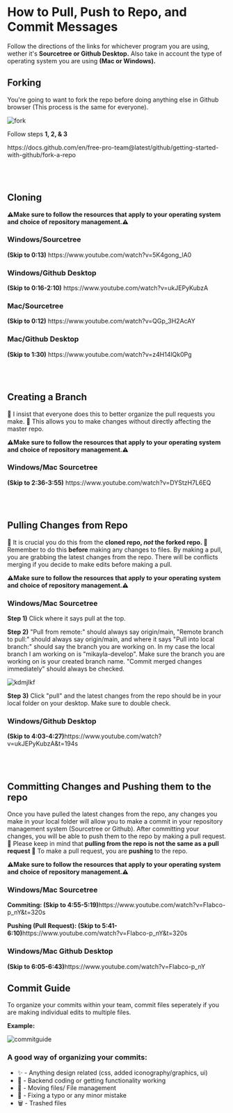 <h1>How to Pull, Push to Repo, and Commit Messages</h1>
<p>Follow the directions of the links for whichever program you are using, wether it's <b>Sourcetree or Github Desktop.</b> Also take in account the type of operating
system you are using <b>(Mac or Windows).</b></p>
<h2> Forking </h2>
<p>You're going to want to fork the repo before doing anything else in Github browser (This process is the same for everyone).</p>

![fork](https://user-images.githubusercontent.com/55995794/95892960-4838df00-0d55-11eb-97c2-1b950821274a.png)
<p>Follow steps <b> 1, 2, & 3</b></p>
https://docs.github.com/en/free-pro-team@latest/github/getting-started-with-github/fork-a-repo

<br></br>

<h2> Cloning </h2>
<p><b>⚠Make sure to follow the resources that apply to your operating system and choice of repository management.⚠</b></p>

<h3>Windows/Sourcetree</h3>
<p><b>(Skip to 0:13)</b> https://www.youtube.com/watch?v=5K4gong_lA0</p>
<h3>Windows/Github Desktop</h3>
<p><b>(Skip to 0:16-2:10)</b> https://www.youtube.com/watch?v=ukJEPyKubzA</p>
<h3>Mac/Sourcetree</h3>
<p><b>(Skip to 0:12)</b> https://www.youtube.com/watch?v=QGp_3H2AcAY</p>
<h3>Mac/Github Desktop</h3>
<p><b>(Skip to 1:30)</b> https://www.youtube.com/watch?v=z4H14lQk0Pg</p>

<br></br>

<h2> Creating a Branch </h2>
<p>🛑 I insist that everyone does this to better organize the pull requests you make. 🛑 This allows you to make changes without directly affecting the master repo. 
<p><b>⚠Make sure to follow the resources that apply to your operating system and choice of repository management.⚠</b></p>

<h3>Windows/Mac Sourcetree</h3>
<p><b>(Skip to 2:36-3:55)</b> https://www.youtube.com/watch?v=DYStzH7L6EQ</p>

<br></br>

<h2> Pulling Changes from Repo </h2>
<p>🛑 It is crucial you do this from the <b>cloned repo, <i>not</i> the forked repo. 🛑</b> Remember to do this <b>before</b> making any changes to files. By making a pull, you are grabbing the latest changes from the repo. There will be conflicts merging if you decide to make edits before making a pull. </p> 
<p><b>⚠Make sure to follow the resources that apply to your operating system and choice of repository management.⚠</b></p>

<h3>Windows/Mac Sourcetree</h3>

<p><b>Step 1)</b> Click where it says pull at the top.</p>

<p><b>Step 2)</b> "Pull from remote:" should always say origin/main, "Remote branch to pull:" should always say origin/main, and where it says "Pull into local branch:" should say the branch you are working on. In my case the local branch I am working on is "mikayla-develop". Make sure the branch you are working on is your created branch name. "Commit merged changes immediately" should always be checked.</p>

![kdmjlkf](https://user-images.githubusercontent.com/55995794/97088441-ddae5b80-15fe-11eb-86d0-01a353130b0d.png)

<p><b>Step 3)</b> Click "pull" and the latest changes from the repo should be in your local folder on your desktop. Make sure to double check.</p>

<h3>Windows/Github Desktop</h3>
<p><b>(Skip to 4:03-4:27)</b>https://www.youtube.com/watch?v=ukJEPyKubzA&t=194s</p>

<br></br>

<h2>Committing Changes and Pushing them to the repo</h2>
<p> Once you have pulled the latest changes from the repo, any changes you make in your local folder will allow you to make a commit in your repository management system (Sourcetree or Github). After committing your changes, you will be able to push them to the repo by making a pull request. 🛑 Please keep in mind that <b> pulling from the repo is not the same as a pull request </b> 🛑 To make a pull request, you are <b> pushing </b> to the repo. </p>

<p><b>⚠Make sure to follow the resources that apply to your operating system and choice of repository management.⚠</b></p>

<h3>Windows/Mac Sourcetree</h3>

<p><b>Commiting: (Skip to 4:55-5:19)</b>https://www.youtube.com/watch?v=FIabco-p_nY&t=320s</p>
<p><b>Pushing (Pull Request): (Skip to 5:41-6:10)</b>https://www.youtube.com/watch?v=FIabco-p_nY&t=320s</p>

<h3>Windows/Mac Github Desktop</h3>

<p><b>(Skip to 6:05-6:43)</b>https://www.youtube.com/watch?v=FIabco-p_nY</p>

<h2>Commit Guide</h2>
<p> To organize your commits within your team, commit files seperately if you are making individual edits to multiple files. </p>

<p><b> Example: </b></p>

![commitguide](https://user-images.githubusercontent.com/55995794/97827706-0e436480-1c93-11eb-8f55-b9439125d096.png)

<h3>A good way of organizing your commits:</h3>
<ul>
  <li>
    ✨ - Anything design related (css, added iconography/graphics, ui)
  </li>
  <li>
    🧬 - Backend coding or getting functionality working
  </li>
  <li>
    📁 - Moving files/ File management
  </li>
  <li>
    🔨 - Fixing a typo or any minor mistake
  </li>
  <li>
    🗑 - Trashed files
  </li>
<ul>
